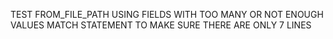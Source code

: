 TEST FROM_FILE_PATH USING FIELDS WITH TOO MANY OR NOT ENOUGH VALUES
MATCH STATEMENT TO MAKE SURE THERE ARE ONLY 7 LINES